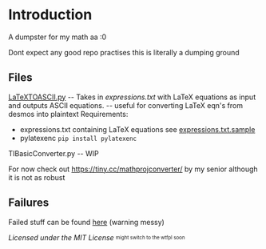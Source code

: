 # Introduction
A dumpster for my math aa :0

Dont expect any good repo practises this is literally a dumping ground

## Files

[LaTeXTOASCII.py](/LaTeXTOASCII/LaTeXTOASCII.py) -- Takes in _expressions.txt_ with LaTeX equations as input and outputs ASCII equations. -- useful for converting LaTeX eqn's from desmos into plaintext
Requirements: 
- expressions.txt containing LaTeX equations see [expressions.txt.sample](/LaTeXTOASCII/expressions.txt.sample)
- pylatexenc `pip install pylatexenc` 

TIBasicConverter.py -- WIP 

For now check out https://tiny.cc/mathprojconverter/ by my senior although it is not as robust 

## Failures

Failed stuff can be found [here](/failed%20stuff/) (warning messy)

_Licensed under the MIT License_
<sub><sup>might switch to the wtfpl soon</sup></sub>
